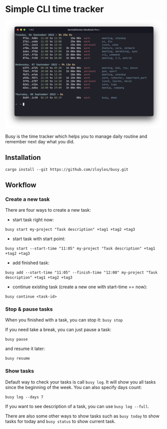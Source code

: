 # Simple CLI time tracker

[![asciicast](.github/media/screenshot.png)](https://asciinema.org/a/WuIMSZ4mEIDa4yScWPPUykvkW)

Busy is the time tracker which helps you to manage daily routine and remember next day what you did.

## Installation

```
cargo install --git https://github.com/zloylos/busy.git
```

## Workflow

### Create a new task

There are four ways to create a new task:

- start task right now:

```
busy start my-project "Task description" +tag1 +tag2 +tag3
```

- start task with start point:

```
busy start --start-time "11:05" my-project "Task description" +tag1 +tag2 +tag3
```

- add finished task:

```
busy add --start-time "11:05" --finish-time "12:00" my-project "Task description" +tag1 +tag2 +tag3
```

- continue existing task (create a new one with start-time == now):

```
busy continue <task-id>
```

### Stop & pause tasks

When you finished with a task, you can stop it:
`busy stop`

If you need take a break, you can just pause a task:

```
busy pause
```

and resume it later:

```
busy resume
```

### Show tasks

Default way to check your tasks is call `busy log`. It will show you all tasks since the beginning of the week. You can also specify days count:

```
busy log --days 7
```

If you want to see description of a task, you can use `busy log --full`.

There are also some other ways to show tasks such as `busy today` to show tasks for today and `busy status` to show current task.
